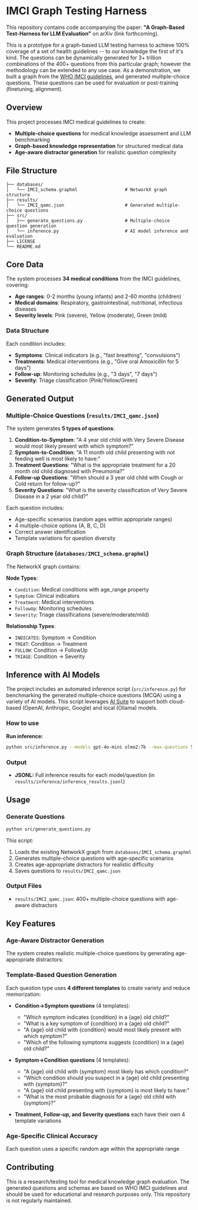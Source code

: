 # IMCI Graph Testing Harness

This repository contains code accompanying the paper: **"A Graph-Based Test-Harness for LLM Evaluation"** on arXiv (link forthcoming).

This is a prototype for a graph-based LLM testing harness to achieve 100% coverage of a set of health guidelines -- to our knowledge the first of it's kind.  The questions can be dynamically generated for 3+ trillion combinations of the 400+ questions from this particular graph; however the methodology can be extended to any use case.  As a demonstration, we built a graph from the [WHO IMCI guidelines](https://www.who.int/publications/m/item/integrated-management-of-childhood-illness---chart-booklet-(march-2014)), and generated multiple-choice questions.  These questions can be used for evaluation or post-training (finetuning, alignment).

## Overview

This project processes IMCI medical guidelines to create:
- **Multiple-choice questions** for medical knowledge assessment and LLM benchmarking
- **Graph-based knowledge representation** for structured medical data
- **Age-aware distractor generation** for realistic question complexity

## File Structure

```
├── databases/
│   └── IMCI_schema.graphml                  # NetworkX graph structure
├── results/
│   └── IMCI_qamc.json                       # Generated multiple-choice questions
├── src/
│   ├── generate_questions.py                # Multiple-choice question generation
│   └── inference.py                         # AI model inference and evaluation
├── LICENSE                                  
└── README.md                                
```

## Core Data

The system processes **34 medical conditions** from the IMCI guidelines, covering:

- **Age ranges**: 0-2 months (young infants) and 2-60 months (children)
- **Medical domains**: Respiratory, gastrointestinal, nutritional, infectious diseases
- **Severity levels**: Pink (severe), Yellow (moderate), Green (mild)

### Data Structure

Each condition includes:
- **Symptoms**: Clinical indicators (e.g., "fast breathing", "convulsions")
- **Treatments**: Medical interventions (e.g., "Give oral Amoxicillin for 5 days")
- **Follow-up**: Monitoring schedules (e.g., "3 days", "7 days")
- **Severity**: Triage classification (Pink/Yellow/Green)

## Generated Output

### Multiple-Choice Questions (`results/IMCI_qamc.json`)

The system generates **5 types of questions**:

1. **Condition-to-Symptom**: "A 4 year old child with Very Severe Disease would most likely present with which symptom?"
2. **Symptom-to-Condition**: "A 11 month old child presenting with not feeding well is most likely to have:"
3. **Treatment Questions**: "What is the appropriate treatment for a 20 month old child diagnosed with Pneumonia?"
4. **Follow-up Questions**: "When should a 3 year old child with Cough or Cold return for follow-up?"
5. **Severity Questions**: "What is the severity classification of Very Severe Disease in a 2 year old child?"

Each question includes:
- Age-specific scenarios (random ages within appropriate ranges)
- 4 multiple-choice options (A, B, C, D)
- Correct answer identification
- Template variations for question diversity

### Graph Structure (`databases/IMCI_schema.graphml`)

The NetworkX graph contains:

**Node Types**:
- `Condition`: Medical conditions with age_range property
- `Symptom`: Clinical indicators
- `Treatment`: Medical interventions
- `FollowUp`: Monitoring schedules
- `Severity`: Triage classifications (severe/moderate/mild)

**Relationship Types**:
- `INDICATES`: Symptom → Condition
- `TREAT`: Condition → Treatment
- `FOLLOW`: Condition → FollowUp
- `TRIAGE`: Condition → Severity

## Inference with AI Models

The project includes an automated inference script (`src/inference.py`) for benchmarking the generated multiple-choice questions (MCQA) using a variety of AI models. This script leverages [AI Suite](https://github.com/andrewyng/aisuite) to support both cloud-based (OpenAI, Anthropic, Google) and local (Ollama) models.


### How to use
**Run inference:**
   ```bash
   python src/inference.py --models gpt-4o-mini olmo2:7b --max-questions 50
   ```

### Output
- **JSONL:** Full inference results for each model/question (in `results/inference/inference_results.jsonl`)


## Usage

### Generate Questions

```bash
python src/generate_questions.py
```

This script:
1. Loads the existing NetworkX graph from `databases/IMCI_schema.graphml`
2. Generates multiple-choice questions with age-specific scenarios
3. Creates age-appropriate distractors for realistic difficulty
4. Saves questions to `results/IMCI_qamc.json`

### Output Files

- `results/IMCI_qamc.json`: 400+ multiple-choice questions with age-aware distractors

## Key Features

### Age-Aware Distractor Generation
The system creates realistic multiple-choice questions by generating age-appropriate distractors:

### Template-Based Question Generation
Each question type uses **4 different templates** to create variety and reduce memorization:

- **Condition→Symptom questions** (4 templates):
  - "Which symptom indicates {condition} in a {age} old child?"
  - "What is a key symptom of {condition} in a {age} old child?"
  - "A {age} old child with {condition} would most likely present with which symptom?"
  - "Which of the following symptoms suggests {condition} in a {age} old child?"

- **Symptom→Condition questions** (4 templates):
  - "A {age} old child with {symptom} most likely has which condition?"
  - "Which condition should you suspect in a {age} old child presenting with {symptom}?"
  - "A {age} old child presenting with {symptom} is most likely to have:"
  - "What is the most probable diagnosis for a {age} old child with {symptom}?"

- **Treatment, Follow-up, and Severity questions** each have their own 4 template variations

### Age-Specific Clinical Accuracy
Each question uses a specific random age within the appropriate range

## Contributing

This is a research/testing tool for medical knowledge graph evaluation. The generated questions and schemas are based on WHO IMCI guidelines and should be used for educational and research purposes only. This repository is not regularly maintained.